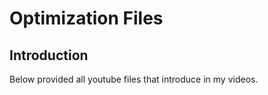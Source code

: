 # Optimization Files

## Introduction
Below provided all youtube files that introduce in my videos. 
